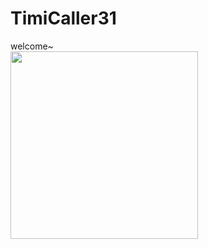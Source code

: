 # TimiCaller31
welcome~<br/>
<img src="https://github.com/eric84925/TimiCaller31/blob/master/207366.jpg" width="300" />
